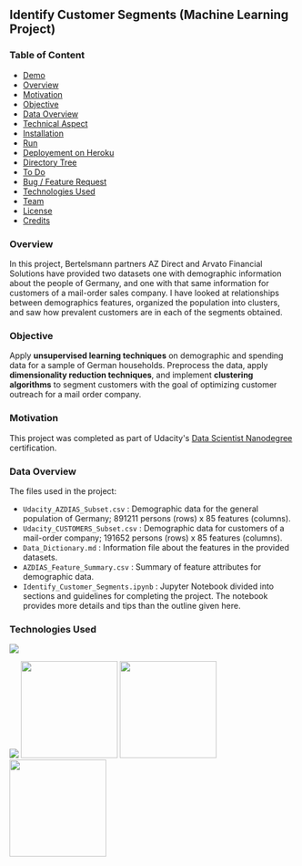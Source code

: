 ##  Identify Customer Segments (Machine Learning Project)

### Table of Content
  * [Demo](#demo)
  * [Overview](#overview)
  * [Motivation](#motivation)
  * [Objective](#objective) 
  * [Data Overview](#data-overview) 
  * [Technical Aspect](#technical-aspect)
  * [Installation](#installation)
  * [Run](#run)
  * [Deployement on Heroku](#deployement-on-heroku)
  * [Directory Tree](#directory-tree)
  * [To Do](#to-do)
  * [Bug / Feature Request](#bug---feature-request)
  * [Technologies Used](#technologies-used)
  * [Team](#team)
  * [License](#license)
  * [Credits](#credits)

### Overview 
In this project, Bertelsmann partners AZ Direct and Arvato Financial Solutions have provided two datasets one with demographic information about the people of Germany, and one with that same information for customers of a mail-order sales company. I have looked at relationships between demographics features, organized the population into clusters, and saw how prevalent customers are in each of the segments obtained. 

### Objective 
Apply **unsupervised learning techniques** on demographic and spending data for a sample of German households. Preprocess the data, apply **dimensionality reduction techniques**, and implement **clustering algorithms** to segment customers with the goal of optimizing customer outreach for a mail order company. 

### Motivation 
This project was completed as part of Udacity's [Data Scientist Nanodegree](https://eu.udacity.com/course/data-scientist-nanodegree--nd025) certification. 

### Data Overview 
The files used in the project:

-   `Udacity_AZDIAS_Subset.csv`  : Demographic data for the general population of Germany; 891211 persons (rows) x 85 features (columns).
-   `Udacity_CUSTOMERS_Subset.csv`  : Demographic data for customers of a mail-order company; 191652 persons (rows) x 85 features (columns).
-   `Data_Dictionary.md`  : Information file about the features in the provided datasets.
-   `AZDIAS_Feature_Summary.csv`  : Summary of feature attributes for demographic data.
-   `Identify_Customer_Segments.ipynb`  : Jupyter Notebook divided into sections and guidelines for completing the project. The notebook provides more details and tips than the outline given here.

### Technologies Used  
![](https://forthebadge.com/images/badges/made-with-python.svg)

[<img target="_blank" src="https://github.com/scikit-learn/scikit-learn/blob/master/doc/logos/scikit-learn-logo-small.png">](https://github.com/scikit-learn/)
<img target="_blank" src="[https://github.com/ditikrushna/IDENTIFY-CUSTOMER-SEGMENTS/blob/master/Resource/pandas.png](https://github.com/ditikrushna/IDENTIFY-CUSTOMER-SEGMENTS/blob/master/Resource/pandas.png)" width=170> 
<img target="_blank" src="[https://github.com/ditikrushna/IDENTIFY-CUSTOMER-SEGMENTS/blob/master/Resource/matplotlib.png](https://github.com/ditikrushna/IDENTIFY-CUSTOMER-SEGMENTS/blob/master/Resource/matplotlib.png)" width=170> 
<img target="_blank" src="[https://github.com/ditikrushna/IDENTIFY-CUSTOMER-SEGMENTS/blob/master/Resource/numpy.png](https://github.com/ditikrushna/IDENTIFY-CUSTOMER-SEGMENTS/blob/master/Resource/numpy.png)" width=170>  
